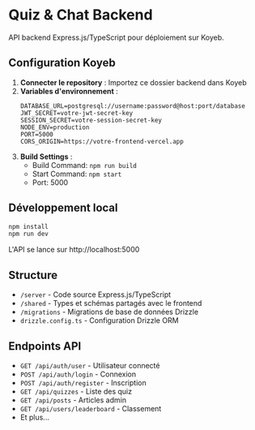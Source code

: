# Quiz & Chat Backend

API backend Express.js/TypeScript pour déploiement sur Koyeb.

## Configuration Koyeb

1. **Connecter le repository** : Importez ce dossier backend dans Koyeb
2. **Variables d'environnement** :
   ```
   DATABASE_URL=postgresql://username:password@host:port/database
   JWT_SECRET=votre-jwt-secret-key
   SESSION_SECRET=votre-session-secret-key
   NODE_ENV=production
   PORT=5000
   CORS_ORIGIN=https://votre-frontend-vercel.app
   ```
3. **Build Settings** :
   - Build Command: `npm run build`
   - Start Command: `npm start`
   - Port: 5000

## Développement local

```bash
npm install
npm run dev
```

L'API se lance sur http://localhost:5000

## Structure

- `/server` - Code source Express.js/TypeScript
- `/shared` - Types et schémas partagés avec le frontend
- `/migrations` - Migrations de base de données Drizzle
- `drizzle.config.ts` - Configuration Drizzle ORM

## Endpoints API

- `GET /api/auth/user` - Utilisateur connecté
- `POST /api/auth/login` - Connexion
- `POST /api/auth/register` - Inscription
- `GET /api/quizzes` - Liste des quiz
- `GET /api/posts` - Articles admin
- `GET /api/users/leaderboard` - Classement
- Et plus...